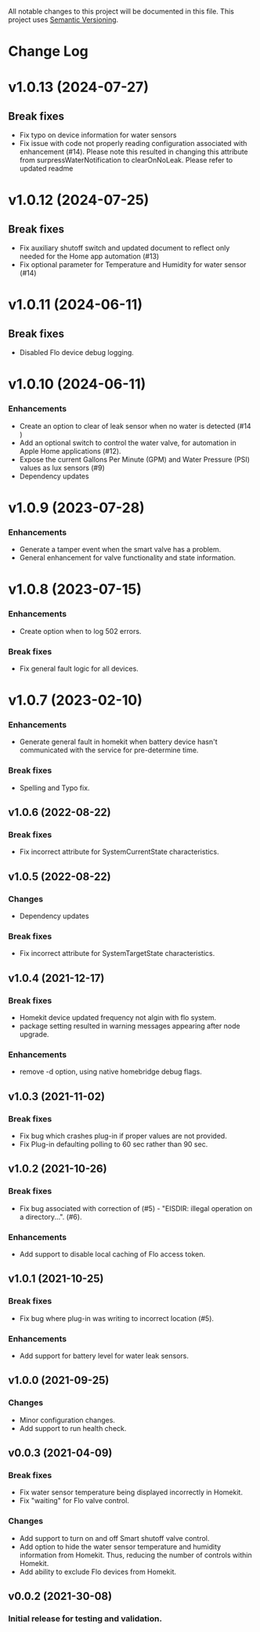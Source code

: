 All notable changes to this project will be documented in this file. This project uses [Semantic Versioning](https://semver.org/).
# Change Log

# v1.0.13 (2024-07-27)
## Break fixes
* Fix typo on device information for water sensors
* Fix issue with code not properly reading configuration associated with enhancement (#14). Please note this resulted in changing this attribute from surpressWaterNotification to clearOnNoLeak. Please refer to updated readme

# v1.0.12 (2024-07-25)
## Break fixes
* Fix auxiliary shutoff switch and updated document to reflect only needed for the Home app automation (#13)
* Fix optional parameter for Temperature and Humidity for water sensor (#14)


# v1.0.11 (2024-06-11)
## Break fixes
* Disabled Flo device debug logging.

# v1.0.10 (2024-06-11)
### Enhancements
* Create an option to clear of leak sensor when no water is detected (#14 )
* Add an optional switch to control the water valve, for automation in Apple Home applications (#12).
* Expose the current Gallons Per Minute (GPM) and Water Pressure (PSI) values as lux sensors (#9)
* Dependency updates

# v1.0.9 (2023-07-28)
### Enhancements
* Generate a tamper event when the smart valve has a problem.
* General enhancement for valve functionality and state information.

# v1.0.8 (2023-07-15)
### Enhancements
* Create option when to log 502 errors.

### Break fixes
* Fix general fault logic for all devices.

# v1.0.7 (2023-02-10)
### Enhancements
* Generate general fault in homekit when battery device hasn't communicated with the service for pre-determine time.

### Break fixes
* Spelling and Typo fix.

## v1.0.6 (2022-08-22)
### Break fixes
* Fix incorrect attribute for SystemCurrentState characteristics.

## v1.0.5 (2022-08-22)
### Changes
* Dependency updates

### Break fixes
* Fix incorrect attribute for SystemTargetState characteristics.


## v1.0.4 (2021-12-17)
### Break fixes
* Homekit device updated frequency not algin with flo system.
* package setting resulted in warning messages appearing after node upgrade.

### Enhancements
* remove -d option, using native homebridge debug flags.

## v1.0.3 (2021-11-02)
### Break fixes
* Fix bug which crashes plug-in if proper values are not provided.
* Fix Plug-in defaulting polling to 60 sec rather than 90 sec.

## v1.0.2 (2021-10-26)
### Break fixes
* Fix bug associated with correction of (#5) - "EISDIR: illegal operation on a directory...". (#6).

### Enhancements
* Add support to disable local caching of Flo access token. 

## v1.0.1 (2021-10-25)
### Break fixes
* Fix bug where plug-in was writing to incorrect location (#5).

### Enhancements
* Add support for battery level for water leak sensors.

## v1.0.0 (2021-09-25)
### Changes
* Minor configuration changes.
* Add support to run health check.

## v0.0.3 (2021-04-09)
### Break fixes
* Fix water sensor temperature being displayed incorrectly in Homekit.
* Fix "waiting" for Flo valve control.

### Changes
* Add support to turn on and off Smart shutoff valve control.
* Add option to hide the water sensor temperature and humidity information from Homekit. Thus, reducing the number of controls within Homekit.
* Add ability to exclude Flo devices from Homekit. 

## v0.0.2 (2021-30-08)
### Initial release for testing and validation.
